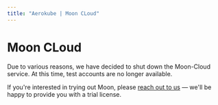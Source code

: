 ```yaml
---
title: "Aerokube | Moon CLoud"
---
```

# Moon CLoud

Due to various reasons, we have decided to shut down the Moon-Cloud service. At this time, test accounts are no longer available.

If you're interested in trying out Moon, please [reach out to us](aerokube.com/contact) — we'll be happy to provide you with a trial license.
